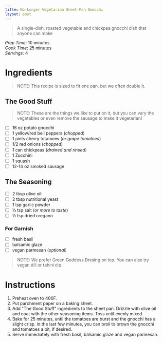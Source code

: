 ```yaml
---
title: No-Longer-Vegetarian Sheet-Pan Gnocchi
layout: post
---
```

> A single-dish, roasted vegetable and chickpea gnocchi dish that anyone can make

*Prep Time*: 10 minutes <br>
*Cook Time*: 25 minutes <br>
*Servings*: 4

# Ingredients

> NOTE: This recipe is sized to fit one pan, but we often double it.

## The Good Stuff
> NOTE: These are the things we like to put on it, but you can vary the vegetables or even remove the sausage to make it vegetarian!

- [ ] 16 oz potato gnocchi
- [ ] 1 yellow/red bell peppers (*chopped*)
- [ ] 1 pints cherry totamoes (*or grape tomatoes*)
- [ ] 1/2 red onions (*chopped*)
- [ ] 1 can chickpeas (*drained and rinsed*)
- [ ] 1 Zucchini
- [ ] 1 squash
- [ ] 12-14 oz smoked sausage

## The Seasoning
- [ ] 2 tbsp olive oil
- [ ] 2 tbsp nutritional yeast
- [ ] 1 tsp garlic powder
- [ ] ½ tsp salt (*or more to taste*)
- [ ] ½ tsp dried oregano

### For Garnish
- [ ] fresh basil
- [ ] balsamic glaze
- [ ] vegan parmesan (*optional*)

> NOTE: We prefer Green Goddess Dresing on top. You can also try vegan dill or tahini dip.

# Instructions
1. Preheat oven to 400F.
2. Put parchment paper on a baking sheet. 
3. Add "The Good Stuff" ingredients to the sheet pan. Drizzle with olive oil and coat with the other seasoning items. Toss until evenly mixed.
4. Bake for 25 minutes, until the tomatoes are burst and the gnocchi has a slight crisp. In the last few minutes, you can broil to brown the gnocchi and tomatoes a bit, if desired.
5. Serve immediately with fresh basil, balsamic glaze and vegan parmesan.
